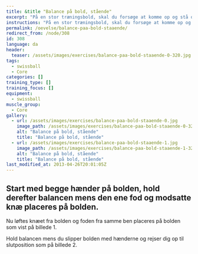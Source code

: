 ```yaml
---
title: &title "Balance på bold, stående"
excerpt: "På en stor træningsbold, skal du forsøge at komme op og stå og holde balancen."
instructions: "På en stor træningsbold, skal du forsøge at komme op og stå og holde balancen."
permalink: /oevelse/balance-paa-bold-staaende/
redirect_from: /node/308
id: 308
language: da
header:
  teaser: /assets/images/exercises/balance-paa-bold-staaende-0-320.jpg
tags:
  - swissball
  - Core
categories: []
training_type: [] 
training_focus: []
equipment:
  - swissball
muscle_group:
  - Core
gallery:
  - url: /assets/images/exercises/balance-paa-bold-staaende-0.jpg
    image_path: /assets/images/exercises/balance-paa-bold-staaende-0-320.jpg
    alt: "Balance på bold, stående"
    title: "Balance på bold, stående"
  - url: /assets/images/exercises/balance-paa-bold-staaende-1.jpg
    image_path: /assets/images/exercises/balance-paa-bold-staaende-1-320.jpg
    alt: "Balance på bold, stående"
    title: "Balance på bold, stående"
last_modified_at: 2013-04-26T20:01:05Z
---
```


Start med begge hænder på bolden, hold derefter balancen mens den ene fod og modsatte knæ placeres på bolden. 
--------------------------------------------------------------------------------------------------------------

Nu løftes knæet fra bolden og foden fra samme ben placeres på bolden som vist på billede 1.

Hold balancen mens du slipper bolden med hænderne og rejser dig op til slutposition som på billede 2.
